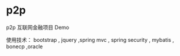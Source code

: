 # p2p  
   
p2p 互联网金融项目 Demo

使用技术： bootstrap , jquery ,spring mvc , spring security , mybatis , bonecp ,oracle




